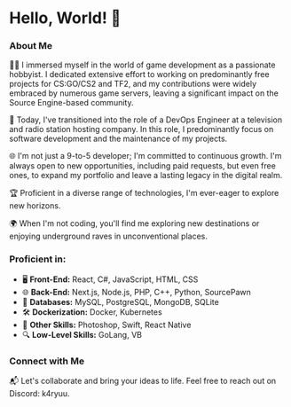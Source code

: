 # Hello, World! 🚀

### About Me

👨‍💻 I immersed myself in the world of game development as a passionate hobbyist. I dedicated extensive effort to working on predominantly free projects for CS:GO/CS2 and TF2, and my contributions were widely embraced by numerous game servers, leaving a significant impact on the Source Engine-based community.

💼 Today, I've transitioned into the role of a DevOps Engineer at a television and radio station hosting company. In this role, I predominantly focus on software development and the maintenance of my projects.

🌐 I'm not just a 9-to-5 developer; I'm committed to continuous growth. I'm always open to new opportunities, including paid requests, but even free ones, to expand my portfolio and leave a lasting legacy in the digital realm.

🏆 Proficient in a diverse range of technologies, I'm ever-eager to explore new horizons.

🌍 When I'm not coding, you'll find me exploring new destinations or enjoying underground raves in unconventional places.

### Proficient in:
- 🖥️ **Front-End:** React, C#, JavaScript, HTML, CSS
- 🌐 **Back-End:** Next.js, Node.js, PHP, C++, Python, SourcePawn
- 💾 **Databases:** MySQL, PostgreSQL, MongoDB, SQLite
- 🛠️ **Dockerization:** Docker, Kubernetes
- 🌟 **Other Skills:** Photoshop, Swift, React Native
- 🔍 **Low-Level Skills:** GoLang, VB

### Connect with Me

📬 Let's collaborate and bring your ideas to life. Feel free to reach out on Discord: k4ryuu.
